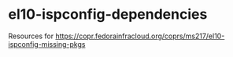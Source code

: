 # el10-ispconfig-dependencies
Resources for https://copr.fedorainfracloud.org/coprs/ms217/el10-ispconfig-missing-pkgs

